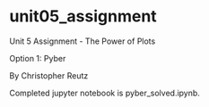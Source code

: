 # unit05_assignment
Unit 5 Assignment - The Power of Plots

Option 1: Pyber

By Christopher Reutz

Completed jupyter notebook is pyber_solved.ipynb.
